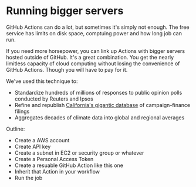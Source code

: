 # Running bigger servers

GitHub Actions can do a lot, but sometimes it's simply not enough. The free service has limits on disk space, comptuing power and how long job can run.

If you need more horsepower, you can link up Actions with bigger servers hosted outside of GitHub. It's a great combination. You get the nearly limitless capacity of cloud computing without losing the convenience of GitHub Actions. Though you will have to pay for it.

We've used this technique to:

* Standardize hundreds of millions of responses to public opinion polls conducted by Reuters and Ipsos
* Refine and republish [California's gigantic database](https://github.com/palewire/django-calaccess-downloads-website) of campaign-finance filings
* Aggregates decades of climate data into global and regional averages

Outline:

- Create a AWS account
- Create API key
- Create a subnet in EC2 or security group or whatever
- Create a Personal Access Token
- Create a resuable GitHub Action like this one
- Inherit that Action in your workflow
- Run the job
